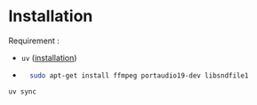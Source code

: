 
# Installation

Requirement :
- `uv` ([installation](https://docs.astral.sh/uv/getting-started/installation/)) 
- ```bash
    sudo apt-get install ffmpeg portaudio19-dev libsndfile1
    ```


```bash
uv sync
``` 